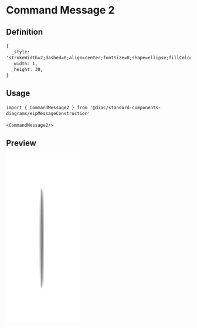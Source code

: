 # Command Message 2

## Definition

```
{
  _style: 'strokeWidth=2;dashed=0;align=center;fontSize=8;shape=ellipse;fillColor=#808080;strokeColor=none;',
  _width: 1,
  _height: 30,
}
```

## Usage

```
import { CommandMessage2 } from '@diac/standard-components-diagrams/eipMessageConstruction'

<CommandMessage2/>
```

## Preview

<img src="./command-message-2.png" width="200"/>
